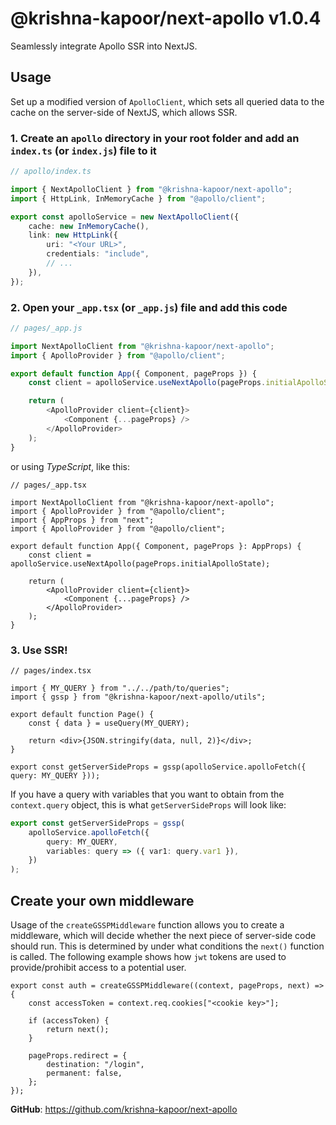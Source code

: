 # @krishna-kapoor/next-apollo v1.0.4

Seamlessly integrate Apollo SSR into NextJS.

## Usage

Set up a modified version of `ApolloClient`, which sets all queried data to the cache on the server-side of NextJS, which allows SSR.

### 1. Create an `apollo` directory in your root folder and add an `index.ts` (or `index.js`) file to it

```ts
// apollo/index.ts

import { NextApolloClient } from "@krishna-kapoor/next-apollo";
import { HttpLink, InMemoryCache } from "@apollo/client";

export const apolloService = new NextApolloClient({
    cache: new InMemoryCache(),
    link: new HttpLink({
        uri: "<Your URL>",
        credentials: "include",
        // ...
    }),
});
```

### 2. Open your `_app.tsx` (or `_app.js`) file and add this code

```js
// pages/_app.js

import NextApolloClient from "@krishna-kapoor/next-apollo";
import { ApolloProvider } from "@apollo/client";

export default function App({ Component, pageProps }) {
    const client = apolloService.useNextApollo(pageProps.initialApolloState);

    return (
        <ApolloProvider client={client}>
            <Component {...pageProps} />
        </ApolloProvider>
    );
}
```

or using _TypeScript_, like this:

```tsx
// pages/_app.tsx

import NextApolloClient from "@krishna-kapoor/next-apollo";
import { ApolloProvider } from "@apollo/client";
import { AppProps } from "next";
import { ApolloProvider } from "@apollo/client";

export default function App({ Component, pageProps }: AppProps) {
    const client = apolloService.useNextApollo(pageProps.initialApolloState);

    return (
        <ApolloProvider client={client}>
            <Component {...pageProps} />
        </ApolloProvider>
    );
}
```

### 3. Use SSR!

```tsx
// pages/index.tsx

import { MY_QUERY } from "../../path/to/queries";
import { gssp } from "@krishna-kapoor/next-apollo/utils";

export default function Page() {
    const { data } = useQuery(MY_QUERY);

    return <div>{JSON.stringify(data, null, 2)}</div>;
}

export const getServerSideProps = gssp(apolloService.apolloFetch({ query: MY_QUERY }));
```

If you have a query with variables that you want to obtain from the `context.query` object, this is what `getServerSideProps` will look like:

```ts
export const getServerSideProps = gssp(
    apolloService.apolloFetch({
        query: MY_QUERY,
        variables: query => ({ var1: query.var1 }),
    })
);
```

## Create your own middleware

Usage of the `createGSSPMiddleware` function allows you to create a middleware, which will decide whether the next piece of server-side code should run. This is determined by under what conditions the `next()` function is called. The following example shows how `jwt` tokens are used to provide/prohibit access to a potential user.

```tsx
export const auth = createGSSPMiddleware((context, pageProps, next) => {
    const accessToken = context.req.cookies["<cookie key>"];

    if (accessToken) {
        return next();
    }

    pageProps.redirect = {
        destination: "/login",
        permanent: false,
    };
});
```

**GitHub**: https://github.com/krishna-kapoor/next-apollo
